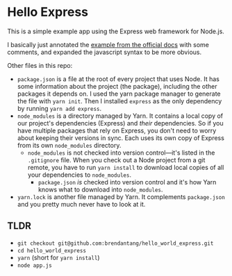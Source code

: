 # Hello Express

This is a simple example app using the Express web framework for Node.js.

I basically just annotated the [example from the official docs](http://expressjs.com/en/starter/hello-world.html) with some
comments, and expanded the javascript syntax to be more obvious.

Other files in this repo:
- `package.json` is a file at the root of every project that uses Node. 
  It has some information about the project (the package), including the other packages it depends on.
  I used the yarn package manager to generate the file with `yarn init`.
  Then I installed `express` as the only dependency by running `yarn add express`.
- `node_modules` is a directory managed by Yarn. 
  It contains a local copy of our project's dependencies (Express) and _their_ dependencies.
  So if you have multiple packages that rely on Express, you don't need to worry about keeping their versions in sync.
  Each uses its own copy of Express from its own `node_modules` directory.
  - `node_modules` is not checked into version control—it's listed in the `.gitignore` file.
    When you check out a Node project from a git remote, you have to run `yarn install` to download local copies of 
    all your dependencies to `node_modules`.
    - `package.json` _is_ checked into version control and it's how Yarn knows what to download into `node_modules`.
- `yarn.lock` is another file managed by Yarn. It complements `package.json` and you pretty much never have to look at it.

## TLDR

- `git checkout git@github.com:brendantang/hello_world_express.git`
- `cd hello_world_express`
- `yarn` (short for `yarn install`)
- `node app.js`
